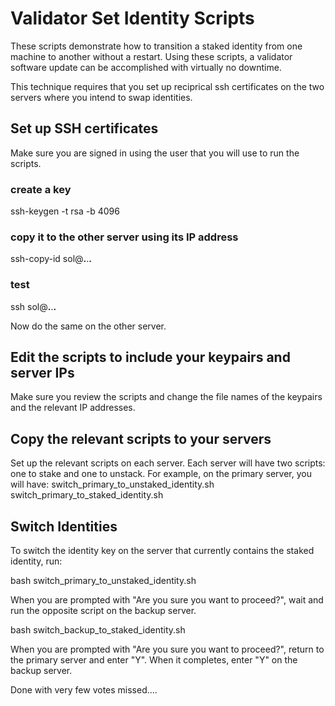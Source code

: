 # Validator Set Identity Scripts
These scripts demonstrate how to transition a staked identity from one machine to another without a restart. Using these scripts, a validator software update can be accomplished with virtually no downtime.

This technique requires that you set up reciprical ssh certificates on the two servers where you intend to swap identities.

## Set up SSH certificates

Make sure you are signed in using the user that you will use to run the scripts.

### create a key
ssh-keygen -t rsa -b 4096
### copy it to the other server using its IP address
ssh-copy-id sol@__.__.__.__ 
### test
ssh sol@__.__.__.__

Now do the same on the other server.

## Edit the scripts to include your keypairs and server IPs

Make sure you review the scripts and change the file names of the keypairs and the relevant IP addresses.

## Copy the relevant scripts to your servers

Set up the relevant scripts on each server. Each server will have two scripts: one to stake and one to unstack. For example, on the primary server, you will have:
switch_primary_to_unstaked_identity.sh
switch_primary_to_staked_identity.sh

## Switch Identities

To switch the identity key on the server that currently contains the staked identity, run:

bash switch_primary_to_unstaked_identity.sh

When you are prompted with "Are you sure you want to proceed?", wait and run the opposite script on the backup server.

bash switch_backup_to_staked_identity.sh

When you are prompted with "Are you sure you want to proceed?", return to the primary server and enter "Y".  When it completes, enter "Y" on the backup server.

Done with very few votes missed....
